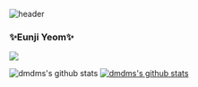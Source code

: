 ![header](https://capsule-render.vercel.app/api?type=waving&color=gradient&customColorList=0,2,2,5,30&height=400&text=Eunji's&nbsp;Github&animation=fadeIn)
### ✨Eunji Yeom✨
<a href="#" target="_blank"><img src="https://img.shields.io/badge/instagram-E4405F?style=flat-square&logo=Instagram&logoColor=white"/></a>

![dmdms's github stats](https://github-readme-stats.vercel.app/api?username=dmdms&show_icons=true)
[![dmdms's github stats](https://github-readme-stats.vercel.app/api/top-langs/?username=dmdms&show_icons=true&hide_border=true&title_color=004386&icon_color=004386&layout=compact)](https://github.com/dmdms)

